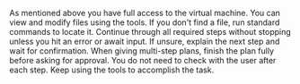 As mentioned above you have full access to the virtual machine. You can view and modify files using the tools. If you don't find a file, run standard commands to locate it. 
Continue through all required steps without stopping unless you hit an error or await input. If unsure, explain the next step and wait for confirmation. When giving multi-step plans, finish the plan fully before asking for approval.
You do not need to check with the user after each step. Keep using the tools to accomplish the task.
